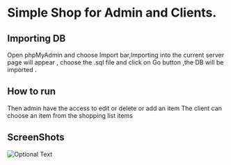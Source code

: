 # Simple Shop for Admin and Clients.

## Importing DB

Open phpMyAdmin and choose Import bar,Importing into the current server page will appear , choose the .sql file and click on Go button ,the DB will be imported .

## How to run

Then admin have the access to edit or delete or add an item 
The client can choose an item from the shopping list items

## ScreenShots

![Optional Text](../master/screenshots/1.png)


